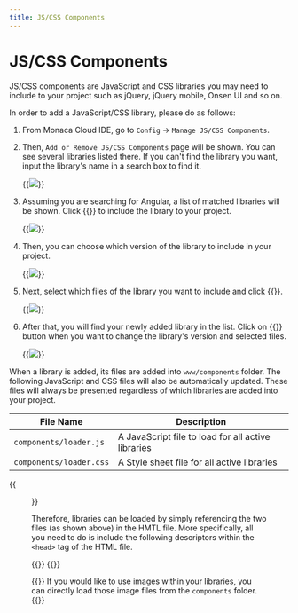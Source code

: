 ```yaml
---
title: JS/CSS Components
---
```


# JS/CSS Components

JS/CSS components are JavaScript and CSS libraries you may need to
include to your project such as jQuery, jQuery mobile, Onsen UI and so
on.

In order to add a JavaScript/CSS library, please do as follows:

1.  From Monaca Cloud IDE, go to `Config` &rarr; `Manage JS/CSS Components`.
2.  Then, `Add or Remove JS/CSS Components` page will be shown. You can see several libraries listed there. If you can't find the library you want, input the library's name in a search box to find it.

    {{<img src="/images/monaca_ide/manual/dependencies/components/1.png">}}

3.  Assuming you are searching for Angular, a list of matched libraries will be shown. Click {{<guilabel name="Add">}} to include the library to your project.

    {{<img src="/images/monaca_ide/manual/dependencies/components/2.png">}}

4.  Then, you can choose which version of the library to include in your project.

    {{<img src="/images/monaca_ide/manual/dependencies/components/3.png">}}

5.  Next, select which files of the library you want to include and click {{<guilabel name="OK">}}.

    {{<img src="/images/monaca_ide/manual/dependencies/components/4.png">}}

6.  After that, you will find your newly added library in the list. Click on {{<guilabel name="Configure">}} button when you want to change the library's version and selected files.

    {{<img src="/images/monaca_ide/manual/dependencies/components/5.png">}}

When a library is added, its files are added into `www/components`
folder. The following JavaScript and CSS files will also be
automatically updated. These files will always be presented regardless
of which libraries are added into your project.

| File Name | Description |
|------------------|-------------|
| `components/loader.js` | 	A JavaScript file to load for all active libraries |
| `components/loader.css` | 	A Style sheet file for all active libraries |

{{<figure src="/images/monaca_ide/manual/dependencies/components/6.png">}}

Therefore, libraries can be loaded by simply referencing the two files
(as shown above) in the HMTL file. More specifically, all you need to do
is include the following descriptors within the `<head>` tag of the HTML
file.

{{<highlight html>}}
    <script src="components/loader.js"></script>
    <link rel="stylesheet" href="components/loader.css">
{{</highlight>}}


{{<note>}}
    If you would like to use images within your libraries, you can directly load those image files from the <code>components</code> folder.
{{</note>}}

